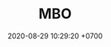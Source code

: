 ---
layout: teamCard
permalink: /team/:title.html
categories: surjohto042024 norteMayo ljmy24 partido3 partido4 partido9
maincover: /assets/logos/BDLF.png
puntosLJMAYO24: 13
date: 2020-08-29 10:29:20 +0700
title: MBO
team: MEXICAN BROKEN OLYMPIANS
tag: johto042024
color: black
puntosLJ202404: 12
grupo: sur
background: '#F16C38'
cover: /assets/backCard.png
ID: MBO
pj: 9
p1: JAS
r1: 0
rr1: 3
bg1: bg-success
pp1: MBO
p2: DFS DMD
r2: 3
rr2: 0
bg2: bg-danger
pp2: MBO
p3: MBO
r3: 2
rr3: 1
bg3: bg-info
pp3: T. SATISFACTION
p4:  MBO
r4: 1
rr4: 2
bg4: bg-warning
pp4: S. vanguard
p5:  HGO
r5: 3
rr5: 0
bg5: bg-danger
pp5: MBO
p7: ZODIAC
r7: 1
rr7: 2 
bg7: bg-info
pp7: mbo
p8:  SOJ
r8: 2
rr8: 1
bg8: bg-warning
pp8: MBO
p9:  MBO
r9: 1
rr9: 2
bg9: bg-warning
pp9: LAST BREATH
p10: DFS RUBY
r10: 0
rr10: 3
bg10: bg-success
pp10: MBO
---